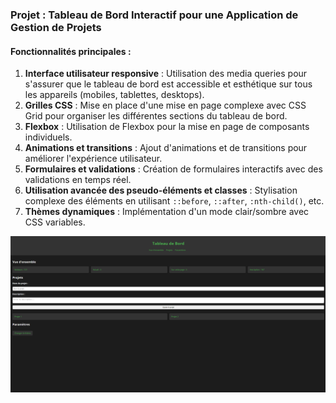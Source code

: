 ### Projet : Tableau de Bord Interactif pour une Application de Gestion de Projets

#### Fonctionnalités principales :

1. **Interface utilisateur responsive** : Utilisation des media queries pour s'assurer que le tableau de bord est accessible et esthétique sur tous les appareils (mobiles, tablettes, desktops).
2. **Grilles CSS** : Mise en place d'une mise en page complexe avec CSS Grid pour organiser les différentes sections du tableau de bord.
3. **Flexbox** : Utilisation de Flexbox pour la mise en page de composants individuels.
4. **Animations et transitions** : Ajout d'animations et de transitions pour améliorer l'expérience utilisateur.
5. **Formulaires et validations** : Création de formulaires interactifs avec des validations en temps réel.
6. **Utilisation avancée des pseudo-éléments et classes** : Stylisation complexe des éléments en utilisant `::before`, `::after`, `:nth-child()`, etc.
7. **Thèmes dynamiques** : Implémentation d'un mode clair/sombre avec CSS variables.



![1720510360843](image/Readme/1720510360843.png)
